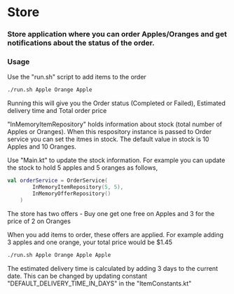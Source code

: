 # Store
### Store application where you can order Apples/Oranges and get notifications about the status of the order.

### Usage

Use the "run.sh" script to add items to the order

```bash
./run.sh Apple Orange Apple
```
Running this will give you the Order status (Completed or Failed), Estimated delivery time and Total order price

"InMemoryItemRepository" holds information about stock (total number of Apples or Oranges). 
When this respository instance is passed to Order service you can set the itmes in stock. The default value in stock is 10 Apples and 10 Oranges.

Use "Main.kt" to update the stock information. For example you can update the stock to hold 5 apples and 5 oranges as follows,

```kotlin
val orderService = OrderService(
        InMemoryItemRepository(5, 5),
        InMemoryOfferRepository()
    )
```

The store has two offers - Buy one get one free on Apples and 3 for the price of 2 on Oranges

When you add items to order, these offers are applied. For example adding 3 apples and one orange, your total price would be $1.45

```bash
./run.sh Apple Orange Apple Apple
```
The estimated delivery time is calculated by adding 3 days to the current date. 
This can be changed by updating constant "DEFAULT_DELIVERY_TIME_IN_DAYS" in the "ItemConstants.kt"
